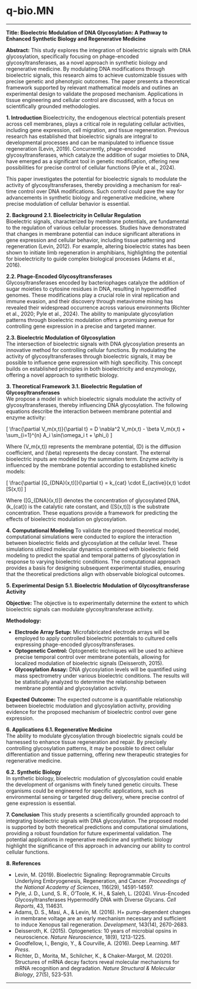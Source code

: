 # q-bio.MN
---
**Title:** **Bioelectric Modulation of DNA Glycosylation: A Pathway to Enhanced Synthetic Biology and Regenerative Medicine**

**Abstract:**
This study explores the integration of bioelectric signals with DNA glycosylation, specifically focusing on phage-encoded glycosyltransferases, as a novel approach in synthetic biology and regenerative medicine. By modulating DNA modifications through bioelectric signals, this research aims to achieve customizable tissues with precise genetic and phenotypic outcomes. The paper presents a theoretical framework supported by relevant mathematical models and outlines an experimental design to validate the proposed mechanism. Applications in tissue engineering and cellular control are discussed, with a focus on scientifically grounded methodologies.

**1. Introduction**
Bioelectricity, the endogenous electrical potentials present across cell membranes, plays a critical role in regulating cellular activities, including gene expression, cell migration, and tissue regeneration. Previous research has established that bioelectric signals are integral to developmental processes and can be manipulated to influence tissue regeneration (Levin, 2019). Concurrently, phage-encoded glycosyltransferases, which catalyze the addition of sugar moieties to DNA, have emerged as a significant tool in genetic modification, offering new possibilities for precise control of cellular functions (Pyle et al., 2024).

This paper investigates the potential for bioelectric signals to modulate the activity of glycosyltransferases, thereby providing a mechanism for real-time control over DNA modifications. Such control could pave the way for advancements in synthetic biology and regenerative medicine, where precise modulation of cellular behavior is essential.

**2. Background**
**2.1. Bioelectricity in Cellular Regulation**  
Bioelectric signals, characterized by membrane potentials, are fundamental to the regulation of various cellular processes. Studies have demonstrated that changes in membrane potential can induce significant alterations in gene expression and cellular behavior, including tissue patterning and regeneration (Levin, 2012). For example, altering bioelectric states has been shown to initiate limb regeneration in amphibians, highlighting the potential for bioelectricity to guide complex biological processes (Adams et al., 2016).

**2.2. Phage-Encoded Glycosyltransferases**  
Glycosyltransferases encoded by bacteriophages catalyze the addition of sugar moieties to cytosine residues in DNA, resulting in hypermodified genomes. These modifications play a crucial role in viral replication and immune evasion, and their discovery through metavirome mining has revealed their widespread occurrence across various environments (Richter et al., 2020; Pyle et al., 2024). The ability to manipulate glycosylation patterns through bioelectric modulation offers a promising avenue for controlling gene expression in a precise and targeted manner.

**2.3. Bioelectric Modulation of Glycosylation**  
The intersection of bioelectric signals with DNA glycosylation presents an innovative method for controlling cellular functions. By modulating the activity of glycosyltransferases through bioelectric signals, it may be possible to influence gene expression with high specificity. This concept builds on established principles in both bioelectricity and enzymology, offering a novel approach to synthetic biology.

**3. Theoretical Framework**
**3.1. Bioelectric Regulation of Glycosyltransferases**  
We propose a model in which bioelectric signals modulate the activity of glycosyltransferases, thereby influencing DNA glycosylation. The following equations describe the interaction between membrane potential and enzyme activity:

\[
\frac{\partial V_m(x,t)}{\partial t} = D \nabla^2 V_m(x,t) - \beta V_m(x,t) + \sum_{i=1}^{n} A_i \sin(\omega_i t + \phi_i)
\]

Where \(V_m(x,t)\) represents the membrane potential, \(D\) is the diffusion coefficient, and \(\beta\) represents the decay constant. The external bioelectric inputs are modeled by the summation term. Enzyme activity is influenced by the membrane potential according to established kinetic models:

\[
\frac{\partial [G_{DNA}(x,t)]}{\partial t} = k_{cat} \cdot E_{active}(x,t) \cdot [S(x,t)]
\]

Where \([G_{DNA}(x,t)]\) denotes the concentration of glycosylated DNA, \(k_{cat}\) is the catalytic rate constant, and \([S(x,t)]\) is the substrate concentration. These equations provide a framework for predicting the effects of bioelectric modulation on glycosylation.

**4. Computational Modeling**
To validate the proposed theoretical model, computational simulations were conducted to explore the interaction between bioelectric fields and glycosylation at the cellular level. These simulations utilized molecular dynamics combined with bioelectric field modeling to predict the spatial and temporal patterns of glycosylation in response to varying bioelectric conditions. The computational approach provides a basis for designing subsequent experimental studies, ensuring that the theoretical predictions align with observable biological outcomes.

**5. Experimental Design**
**5.1. Bioelectric Modulation of Glycosyltransferase Activity**

**Objective:** The objective is to experimentally determine the extent to which bioelectric signals can modulate glycosyltransferase activity.

**Methodology:**
- **Electrode Array Setup:** Microfabricated electrode arrays will be employed to apply controlled bioelectric potentials to cultured cells expressing phage-encoded glycosyltransferases.
- **Optogenetic Control:** Optogenetic techniques will be used to achieve precise temporal control over membrane potentials, allowing for localized modulation of bioelectric signals (Deisseroth, 2015).
- **Glycosylation Assay:** DNA glycosylation levels will be quantified using mass spectrometry under various bioelectric conditions. The results will be statistically analyzed to determine the relationship between membrane potential and glycosylation activity.

**Expected Outcome:** The expected outcome is a quantifiable relationship between bioelectric modulation and glycosylation activity, providing evidence for the proposed mechanism of bioelectric control over gene expression.

**6. Applications**
**6.1. Regenerative Medicine**  
The ability to modulate glycosylation through bioelectric signals could be harnessed to enhance tissue regeneration and repair. By precisely controlling glycosylation patterns, it may be possible to direct cellular differentiation and tissue patterning, offering new therapeutic strategies for regenerative medicine.

**6.2. Synthetic Biology**  
In synthetic biology, bioelectric modulation of glycosylation could enable the development of organisms with finely tuned genetic circuits. These organisms could be engineered for specific applications, such as environmental sensing or targeted drug delivery, where precise control of gene expression is essential.

**7. Conclusion**
This study presents a scientifically grounded approach to integrating bioelectric signals with DNA glycosylation. The proposed model is supported by both theoretical predictions and computational simulations, providing a robust foundation for future experimental validation. The potential applications in regenerative medicine and synthetic biology highlight the significance of this approach in advancing our ability to control cellular functions.

**8. References**
- Levin, M. (2019). Bioelectric Signaling: Reprogrammable Circuits Underlying Embryogenesis, Regeneration, and Cancer. *Proceedings of the National Academy of Sciences*, 116(29), 14591-14597.
- Pyle, J. D., Lund, S. R., O’Toole, K. H., & Saleh, L. (2024). Virus-Encoded Glycosyltransferases Hypermodify DNA with Diverse Glycans. *Cell Reports*, 43, 114631.
- Adams, D. S., Masi, A., & Levin, M. (2016). H+ pump-dependent changes in membrane voltage are an early mechanism necessary and sufficient to induce Xenopus tail regeneration. *Development*, 143(14), 2670-2683.
- Deisseroth, K. (2015). Optogenetics: 10 years of microbial opsins in neuroscience. *Nature Neuroscience*, 18(9), 1213-1225.
- Goodfellow, I., Bengio, Y., & Courville, A. (2016). Deep Learning. *MIT Press*.
- Richter, D., Morita, M., Schilcher, K., & Chaker-Margot, M. (2020). Structures of mRNA decay factors reveal molecular mechanisms for mRNA recognition and degradation. *Nature Structural & Molecular Biology*, 27(5), 523-531.

---
